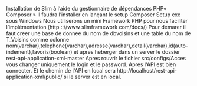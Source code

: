 Installation de Slim à l’aide du gestionnaire de dépendances PHP« Composer »
Il faudra l’installer en lançant le setup Composer Setup exe sous Windows
Nous utiliserons un mini Framework PHP pour nous faciliter l’implémentation (http :://www slimframework com/docs/)
Pour demarer il faut creer une base de donnee du nom de dbvoisins et une table du nom de T_Voisins comme colonne nom(varchar),telephone(varchar),adresse(varchar),detail(varchar),id(auto-indement),favoris(boolean) et apres heberger dans un server le dossier rest-api-application-xml-master 
Apres rouvrir le fichier src/configs/Acces vous changer uniquement le login et le password.
Apres l'API est bien connecter.
Et le chemin de l'API en local sera http://localhost/rest-api-application-xml/public/ si le server est en local.

